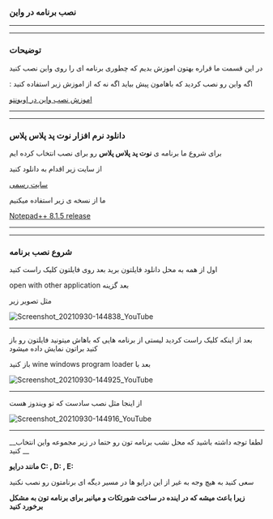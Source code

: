 
### نصب برنامه در واین 

______________________________________
______________________________________

### توضیحات


در این قسمت ما قراره بهتون اموزش بدیم که چطوری برنامه ای را روی واین نصب کنید 

  : اگه واین رو نصب کردید که باهامون پیش بیاید اگه نه که از اموزش زیر استفاده کنید

[اموزش نصب واین در اوبونتو](https://github.com/ahmadreza1383/linux/tree/ubuntu/Install%20wine%20from%20ubuntu)

______________________________________
______________________________________


###   دانلود نرم افزار نوت پد پلاس پلاس


برای شروع ما برنامه ی __نوت پد پلاس پلاس__ رو برای نصب انتخاب کرده ایم 

از سایت زیر اقدام به دانلود کنید 

[سایت رسمی](https://notepad-plus-plus.org/downloads/)

ما از نسخه ی زیر استفاده میکنیم 

[Notepad++ 8.1.5 release](https://notepad-plus-plus.org/downloads/v8.1.5/)

______________________________________
______________________________________

### شروع نصب برنامه


اول از همه به محل دانلود فایلتون برید بعد روی فایلتون کلیک راست کنید 


 open with other application  بعد گزینه


مثل تصویر زیر


![Screenshot_20210930-144838_YouTube](https://user-images.githubusercontent.com/61243238/135446563-33cc5ef8-6a90-4764-8f8b-02ea17458774.jpg)


______________________________________

بعد از اینکه کلیک راست کردید لیستی از برنامه هایی که باهاش میتونید فایلتون رو باز کنید براتون نمایش داده میشود



باز کنید  wine windows program loader بعد با


![Screenshot_20210930-144925_YouTube](https://user-images.githubusercontent.com/61243238/135446618-1afce303-1096-498e-ab8c-433a245d7846.jpg)


______________________________________


از اینجا مثل نصب سادست که تو ویندوز هست 


![Screenshot_20210930-144916_YouTube](https://user-images.githubusercontent.com/61243238/135446426-938f079b-df60-47c0-89ba-04fdcfd52eaa.jpg)


______________________________________


__لطفا توجه داشته باشید که محل نشب برنامه تون رو حتما در زیر مجموعه واین انتخاب کنید __

__مانند درایو C: , D: , E:__


سعی کنید به هیچ وجه به غیر از این درایو ها در مسیر دیگه ای برنامتون رو نصب نکنید 

__زیرا باعث میشه که در اینده در ساخت شورتکات و میانبر برای برنامه تون به مشکل برخورد کنید__




























